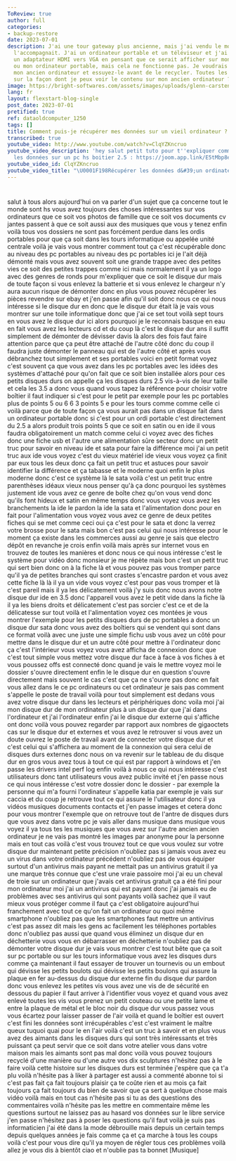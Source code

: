 ```yaml
---
ToReview: true
author: full
categories:
- backup-restore
date: 2023-07-01
description: J'ai une tour gateway plus ancienne, mais j'ai vendu le moniteur qui
  l'accompagnait. J'ai un ordinateur portable et un téléviseur et j'ai essayé d'utiliser
  un adaptateur HDMI vers VGA en pensant que ce serait afficher sur mon téléviseur
  ou mon ordinateur portable, mais cela ne fonctionne pas. Je voudrais passer par
  mon ancien ordinateur et essuyez-le avant de le recycler. Toutes les suggestions
  sur la façon dont je peux voir le contenu sur mon ancien ordinateur ?
image: https://bright-softwares.com/assets/images/uploads/glenn-carstens-peters-1f4muko0ung-unsplash.jpg
lang: fr
layout: flexstart-blog-single
post_date: 2023-07-01
pretified: true
ref: dataoldcomputer_1250
tags: []
title: Comment puis-je récupérer mes données sur un vieil ordinateur ?
transcribed: true
youtube_video: http://www.youtube.com/watch?v=ClqYZKncruo
youtube_video_description: 'hey salut petit tuto pour t''expliquer comment récupérer
  les données sur un pc hs boitier 2.5 : https://joom.app.link/E5tMbp8eB8 ...'
youtube_video_id: ClqYZKncruo
youtube_video_title: "\U0001F198Récupérer les données d&#39;un ordinateur."
---
```


# 

salut à tous alors aujourd'hui on va
parler d'un sujet que ça concerne tout
le monde sont hs vous avez toujours des
choses intéressantes sur vos ordinateurs
que ce soit vos photos de famille que ce
soit vos documents cv jantes passent à
que ce soit aussi aux des musiques que
vous y tenez enfin voilà tous vos
dossiers ne sont pas forcément perdue
dans les ordis portables pour que ça
soit dans les tours informatique ou
appelée unité centrale voilà je vais
vous montrer comment tout ça c'est
récupérable
donc au niveau des pc portables au
niveau des pc portables
ici je l'ait déjà démonté mais vous avez
souvent soit une grande trappe avec des
petites vies ce soit des petites trappes
comme ici mais normalement il ya un logo
avec des genres de ronds pour
m'expliquer que ce soit le disque dur
mais de toute façon si vous enlevez la
batterie et si vous enlevez le chargeur
n'y aura aucun risque de démonter donc
en plus vous pouvez récupérer les pièces
revendre sur ebay et j'en passe afin
qu'il soit donc nous ce qui nous
intéresse si le disque dur en donc que
le disque dur était là je vais vous
montrer sur une toile informatique donc
que j'ai ce set tout voilà sept tours en
vous avez le disque dur ici alors
pourquoi je le reconnais basque en eau
en fait vous avez les lecteurs cd et du
coup là c'est le disque dur ans il
suffit simplement de démonter de
dévisser davis là alors des fois faut
faire attention parce que ça peut être
attaché de l'autre côté
donc du coup il faudra juste démonter le
panneau qui est de l'autre côté et après
vous débranchez tout simplement et ses
portables
voici en petit format voyez c'est
souvent ça que vous avez dans les pc
portables avec les idées des systèmes
d'attaché pour qu'on fait que ce soit
bien installée alors pour ces petits
disques durs on appelle ça les disques
durs 2.5 vis-à-vis de leur taille
et cela les 3.5 a donc vous quand vous
tapez la référence pour choisir votre
boîtier il faut indiquer si c'est pour
le petit par exemple pour les pc
portables plus de points 5 ou 6 6 3
points 5 e pour les tours comme comme
celle ci voilà parce que de toute façon
ça vous aurait pas dans un disque fait
dans un ordinateur portable
donc si c'est pour un ordi portable
c'est directement du 2.5 a alors produit
trois points 5
que ce soit en satin ou en ide il vous
faudra obligatoirement un match comme
celui ci
voyez avec des fiches donc une fiche usb
et l'autre une alimentation sûre secteur
donc un petit truc pour savoir en niveau
ide et sata pour faire la différence
moi j'ai un petit truc aux ide
vous voyez c'est du vieux matériel ide
vieux vous voyez ça finit par eux tous
les deux donc ça fait un petit truc et
astuces pour savoir identifier la
différence et ça tabasse et le moderne
quoi
enfin le plus moderne donc c'est ce
système là le sata voilà c'est un petit
truc entre parenthèses idéaux vieux nous
penser qu'à ça
donc pourquoi les systèmes justement ide
vous avez ce genre de boîte chez qu'on
vous vend donc qu'ils font hideux et
satin en même temps donc vous voyez vous
avez les branchements la ide le pardon
la ide la sata et l'alimentation
donc pour en fait pour l'alimentation
vous voyez vous avez ce genre de deux
petites fiches qui se met comme ceci
oui ça c'est pour le sata et donc la
verrez votre brosse pour le sata mais
bon c'est pas celui qui nous intéresse
pour le moment ça existe dans les
commerces aussi au genre je sais que
electro dépôt en revanche je crois enfin
voilà mais après sur internet vous en
trouvez de toutes les manières et donc
nous ce qui nous intéresse c'est le
système pour vidéo
donc monsieur je me répète mais bon
c'est un petit truc qui sert bien donc
on à la fiche là et vous pouvez pas vous
tromper parce qu'il ya de petites
branches qui sont crastes s'encastre
pardon et vous avez cette fiche là là il
ya un vide
vous voyez c'est pour pas vous tromper
et là c'est pareil mais il ya les
délicatement voilà j'y suis donc nous
avons notre disque dur ide en 3.5 donc
l'appareil
vous avez le petit vide dans la fiche là
il ya les biens droits et délicatement
c'est pas sorcier
c'est ce et de la délicatesse sur tout
voilà et l'alimentation voyez ces
montées je vous montrer l'exemple pour
les petits disques durs de pc portables
a donc un disque dur sata
donc vous avez des boîtiers qui se
vendent qui sont dans ce format voilà
avec une juste une simple fichu usb vous
avez un côté pour mettre dans le disque
dur et un autre côté pour mettre à
l'ordinateur
donc ça c'est l'intérieur vous voyez
vous avez afficha de connexion donc que
c'est tout simple vous mettez votre
disque dur face à face à vos fiches à et
vous poussez offs est connecté donc
quand je vais le mettre
voyez moi le dossier s'ouvre directement
enfin le le disque dur en question
s'ouvre directement mais souvent le cas
c'est que ça ne s'ouvre pas donc en fait
vous allez dans le ce pc ordinateurs ou
cet ordinateur je sais pas comment
s'appelle le poste de travail voilà pour
tout simplement est dedans vous avez
votre disque dur dans les lecteurs et
périphériques
donc voila moi j'ai mon disque dur de
mon ordinateur plus à un disque dur que
j'ai dans l'ordinateur et j'ai
l'ordinateur enfin j'ai le disque dur
externe qui s'affiche ont donc voilà
vous pouvez regarder par rapport aux
nombres de gigaoctets cas sur le disque
dur et externes et vous avez le
retrouver si vous avez un doute
ouvrez le poste de travail avant de
connecter votre disque dur et c'est
celui qui s'affichera au moment de la
connexion qui sera celui de disques durs
externes
donc nous on va revenir sur le tableau
de du disque dur en gros vous avez tous
à tout ce qui est par rapport à windows
et j'en passe les drivers intel perf log
enfin voilà à nous ce qui nous intéresse
c'est utilisateurs donc tant
utilisateurs vous avez public invité et
j'en passe
nous ce qui nous intéresse c'est votre
dossier donc le dossier - par exemple la
personne qui m'a fourni l'ordinateur
s'appelle katia par exemple je vais sur
caccia et du coup je retrouve tout ce
qui assure le l'utilisateur donc il ya
vidéos musiques documents contacts et
j'en passe images et cetera
donc pour vous montrer l'exemple que on
retrouve tout de l'antre de disques durs
que vous avez dans votre pc je vais
aller dans musique dans musique vous
voyez il ya tous tes les musiques que
vous avez sur l'autre ancien ancien
ordinateur
je ne vais pas montré les images par
anonyme pour la personne mais en tout
cas voilà c'est vous trouvez tout ce que
vous
voulez sur votre disque dur maintenant
petite précision
n'oubliez pas si jamais vous avez eu un
virus dans votre ordinateur précédent
n'oubliez pas de vous équiper surtout
d'un antivirus mais payant ne mettait
pas un antivirus gratuit
il ya une marque très connue que c'est
une vraie passoire
moi j'ai eu un cheval de troie sur un
ordinateur que j'avais cet antivirus
gratuit ça a été fini pour mon
ordinateur
moi j'ai un antivirus qui est payant
donc j'ai jamais eu de problèmes avec
ses antivirus qui sont payants
voilà sachez que il vaut mieux vous
protéger comme il faut ça c'est
obligatoire
aujourd'hui franchement avec tout ce
qu'on fait un ordinateur ou quoi même
smartphone n'oubliez pas que les
smartphones faut mettre un antivirus
c'est pas assez dit mais les gens ac
facilement les téléphones portables
donc n'oubliez pas aussi que quand vous
éliminez un disque dur en déchetterie
vous vous en débarrasser en déchetterie
n'oubliez pas de démonter votre disque
dur
je vais vous montrer c'est tout bête que
ça soit sur pc portable ou sur les tours
informatique vous avez les disques durs
comme ça maintenant il faut essayer de
trouver un tournevis ou un embout qui
dévisse les petits boulots qui dévisse
les petits boulons qui assure la plaque
en fer au-dessus du disque dur externe
fin du disque dur pardon donc vous
enlevez les petites vis vous avez une
vis de de sécurité en dessous du papier
il faut arriver à l'identifier vous
voyez et quand vous avez enlevé toutes
les vis vous prenez un petit couteau ou
une petite lame et entre la plaque de
métal et le
bloc noir du disque dur vous passez vous
vous écartez pour laisser passer de
l'air voilà et quand le boîtier est
ouvert c'est fini les données sont
irrécupérables
c'est c'est vraiment le maître queux
tuquoi quai pour le en l'air
voilà c'est un truc à savoir et en plus
vous avez des aimants dans les disques
durs qui sont très intéressants et très
puissant ça peut servir que ce soit dans
votre atelier vous dans votre maison
mais les aimants sont pas mal donc voilà
vous pouvez toujours recyclé d'une
manière ou d'une autre vos dix
sculptures
n'hésitez pas à le faire voilà cette
histoire sur les disques durs est
terminée j'espère que ça t'a plu voilà
n'hésite pas à liker à partager est
aussi a commenté abonne toi si c'est pas
fait ça fait toujours plaisir
ça te coûte rien et au mois ça fait
toujours ça fait toujours du bien de
savoir que ça sert à quelque chose
mais vidéo voilà mais en tout cas
n'hésite pas si tu as des questions des
commentaires voilà n'hésite pas les
mettre en commentaire
même les questions surtout ne laissez
pas au hasard vos données sur le libre
service j'en passe n'hésitez pas à poser
les questions qu'il faut voilà je suis
pas informaticien
j'ai été dans la mode débrouille mais
depuis un certain temps depuis quelques
années je fais comme ça et ça marche à
tous les coups
voilà c'est pour vous dire qu'il ya
moyen de régler tous ces problèmes
voilà allez je vous dis à bientôt ciao
et n'oublie pas ta bonnet
[Musique]